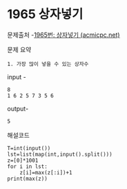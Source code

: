 # 1965 상자넣기

문제출처 -[1965번: 상자넣기 (acmicpc.net)](https://www.acmicpc.net/problem/1965)

문제 요약 

 	1. 가장 많이 넣을 수 있는 상자수

input - 

```
8
1 6 2 5 7 3 5 6
```

output-

```
5
```

해설코드 

```
T=int(input())
lst=list(map(int,input().split()))
z=[0]*1001
for i in lst:
    z[i]=max(z[:i])+1
print(max(z))


```

